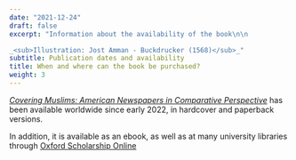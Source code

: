 ```yaml
---
date: "2021-12-24"
draft: false
excerpt: "Information about the availability of the book\n\n

_<sub>Illustration: Jost Amman - Buckdrucker (1568)</sub>_"
subtitle: Publication dates and availability
title: When and where can the book be purchased?
weight: 3
---
```


[_Covering Muslims: American Newspapers in Comparative Perspective_](https://global.oup.com/academic/product/covering-muslims-9780197611722?cc=us&lang=en&) 
has been available worldwide since early 2022, in hardcover and paperback
versions.

In addition, it is available as an ebook, as well as at many university 
libraries through [Oxford Scholarship Online](https://academic.oup.com/oxford-scholarship-online?login=false)




